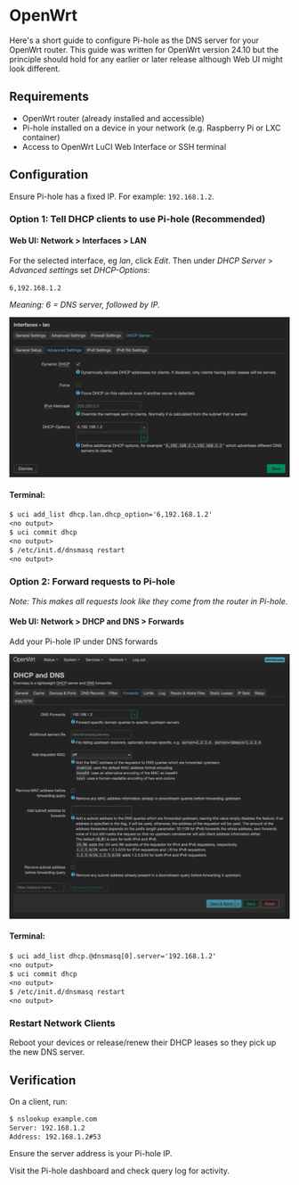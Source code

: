# OpenWrt

Here's a short guide to configure Pi-hole as the DNS server for your OpenWrt router.
This guide was written for OpenWrt version 24.10 but the principle should hold for any earlier or later release although Web UI might look different.

## Requirements

* OpenWrt router (already installed and accessible)
* Pi-hole installed on a device in your network (e.g. Raspberry Pi or LXC container)
* Access to OpenWrt LuCI Web Interface or SSH terminal

## Configuration

Ensure Pi-hole has a fixed IP. For example: `192.168.1.2`.

### Option 1: Tell DHCP clients to use Pi-hole (Recommended)

#### Web UI: Network > Interfaces > LAN

For the selected interface, eg *lan*, click *Edit*. Then under *DHCP Server* > *Advanced settings* set *DHCP-Options*:

`6,192.168.1.2`

*Meaning: 6 = DNS server, followed by IP.*

![Screenshot of OpenWrt interface DHCP settings](../images/routers/openwrt-dhcp-options.png)

#### Terminal:

```shell
$ uci add_list dhcp.lan.dhcp_option='6,192.168.1.2'
<no output>
$ uci commit dhcp
<no output>
$ /etc/init.d/dnsmasq restart
<no output>
```

### Option 2: Forward requests to Pi-hole

*Note: This makes all requests look like they come from the router in Pi-hole.*

#### Web UI: Network > DHCP and DNS > Forwards

Add your Pi-hole IP under DNS forwards

![Screenshot of OpenWrt DNS forwarding settings](../images/routers/openwrt-dns-forward.png)

#### Terminal:

```shell
$ uci add_list dhcp.@dnsmasq[0].server='192.168.1.2'
<no output>
$ uci commit dhcp
<no output>
$ /etc/init.d/dnsmasq restart
<no output>
```

### Restart Network Clients

Reboot your devices or release/renew their DHCP leases so they pick up the new DNS server.

## Verification

On a client, run:

```shell
$ nslookup example.com
Server: 192.168.1.2
Address: 192.168.1.2#53
```

Ensure the server address is your Pi-hole IP.

Visit the Pi-hole dashboard and check query log for activity.
